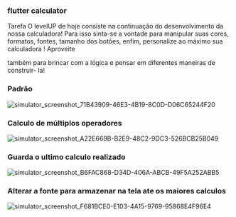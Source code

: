 ### flutter calculator

Tarefa
O levelUP de hoje consiste na continuação do desenvolvimento da nossa
calculadora!
Para isso sinta-se a vontade para manipular suas cores, formatos, fontes,
tamanho dos botões, enfim, personalize ao máximo sua calculadora ! Aproveite

também para brincar com a lógica e pensar em diferentes maneiras de construir-
la!

### Padrão
![simulator_screenshot_71B43909-46E3-4B19-8C0D-D06C65244F20](https://user-images.githubusercontent.com/30707007/123551770-89d5b280-d749-11eb-9bcd-68ef0acc823e.png)

### Calculo de múltiplos operadores 
![simulator_screenshot_A22E669B-B2E9-48C2-9DC3-526BCB25B049](https://user-images.githubusercontent.com/30707007/123551835-d3260200-d749-11eb-85e0-49800209beb0.png)

### Guarda o ultimo calculo realizado

 ![simulator_screenshot_B6FAC868-D34D-406A-ABCB-49F5A252ABB5](https://user-images.githubusercontent.com/30707007/123551852-f6e94800-d749-11eb-817e-436388326b5d.png)

### Alterar a fonte para armazenar na tela ate os maiores calculos

![simulator_screenshot_F681BCE0-E103-4A15-9769-95868E4F96E4](https://user-images.githubusercontent.com/30707007/123551945-55aec180-d74a-11eb-822a-2f8c9bceccb0.png)

